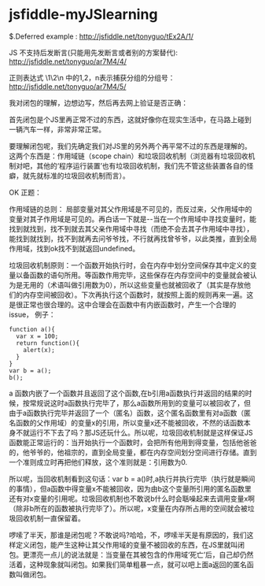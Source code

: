 jsfiddle-myJSlearning
=====================
$.Deferred example : http://jsfiddle.net/tonyguo/tEx2A/1/

JS 不支持后发断言(只能用先发断言或者别的方案替代):  http://jsfiddle.net/tonyguo/ar7M4/4/

正则表达式 \1\2\n 中的1,2，n表示捕获分组的分组号： http://jsfiddle.net/tonyguo/ar7M4/5/


我对闭包的理解，边想边写，然后再去网上验证是否正确： 

首先闭包是个JS里再正常不过的东西，这就好像你在现实生活中，在马路上碰到一辆汽车一样，非常非常正常。 

要理解闭包呢，我们先确定我们对JS里的另外两个再平常不过的东西是理解的。这两个东西是：作用域链（scope chain）和垃圾回收机制（浏览器有垃圾回收机制对吧，其他的‘程序运行装置’也有垃圾回收机制，我们先不管这些装置各自的怪癖，就先就标准的垃圾回收机制而言）。 

OK 正题： 

作用域链的总则： 局部变量对其父作用域是不可见的，而反过来，父作用域中的变量对其子作用域是可见的。再白话一下就是--当在一个作用域中寻找变量时，能找到就找到，找不到就去其父亲作用域中寻找（而绝不会去其子作用域中寻找），能找到就找到，找不到就再去问爷爷找，不行就再找曾爷爷，以此类推，直到全局作用域，找到ok找不到就返回undefined。

垃圾回收机制原则：一个函数开始执行时，会在内存中划分空间保存其中定义的变量以备函数的语句所用。等函数作用完毕，这些保存在内存空间中的变量就会被认为是无用的（术语叫做引用数为0），所以这些变量也就被回收了（其实是存放他们的内存空间被回收）。下次再执行这个函数时，就按照上面的规则再来一遍。这是很正常也很合理的。这中合理会在函数中有内嵌函数时，产生一个合理的issue， 例子：
```
function a(){
  var x = 100;
  return function(){
    alert(x);
  }
}
var b = a();
b();
```
a 函数内嵌了一个函数并且返回了这个函数,在b引用a函数执行并返回的结果的时候，按常规说这时a函数执行完毕了，那么a函数所用到的变量可以被回收了，但由于a函数执行完毕并返回了一个（匿名）函数，这个匿名函数里有对a函数（匿名函数的父作用域）的变量x的引用，所以变量x还不能被回收，不然的话函数本身不就运行不下去了吗？那JS还玩什么。所以呢，垃圾回收机制就是这样保证JS函数能正常运行的：当开始执行一个函数时，会把所有他用到得变量，包括他爸爸的，他爷爷的，他祖宗的，直到全局变量，都在内存空间划分空间进行存储。直到一个准则成立时再把他们释放，这个准则就是：引用数为0. 

所以呢，当回收机制看到这句话：var b = a()时,a执行并执行完毕（执行就是瞬间的事情），但a函数中得变量x不能被回收，因为由b这个变量所引用的匿名函数里还有对x变量的引用呢。垃圾回收机制也不敢说b什么时会聒噪起来去调用变量x啊（除非b所在的函数被执行完毕了）。所以呢，x变量在内存所占用的空间就会被垃圾回收机制一直保留着。 

啰嗦了半天，那谁是闭包呢？不敢说吗?哈哈，不，啰嗦半天是有原因的，我们这样定义闭包，能产生这种让其父作用域的变量不被回收的东西，在JS里就叫闭包。更漂亮一点儿的说法就是：当变量在其被包含的作用域‘死亡’后，自己却仍然活着，这种现象就叫闭包。如果我们简单粗暴一点，就可以吧上面a返回的匿名函数叫做闭包。


